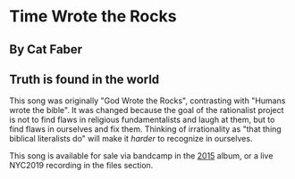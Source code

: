 #  Time Wrote the Rocks
## By Cat Faber
## Truth is found in the world

This song was originally "God Wrote the Rocks", contrasting with
"Humans wrote the bible".  It was changed because the goal of the
rationalist project is not to find flaws in religious fundamentalists
and laugh at them, but to find flaws in ourselves and fix them.
Thinking of irrationality as "that thing biblical literalists do" will
make it *harder* to recognize in ourselves.

This song is available for sale via bandcamp in the [2015](https://humanistculture.bandcamp.com/album/solstice-2015) album, or a live NYC2019 recording in the files section.
